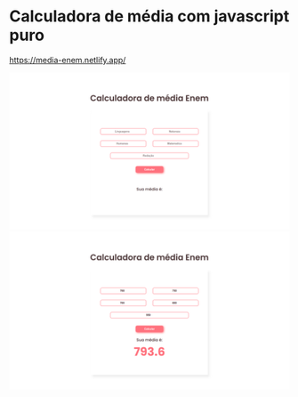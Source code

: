 
# Calculadora de média com javascript puro
https://media-enem.netlify.app/

![Preview](https://raw.githubusercontent.com/ThamyrisSantana/Calculadora-de-media-Enem/main/assets/website-image.png)
![Previwe](https://raw.githubusercontent.com/ThamyrisSantana/Calculadora-de-media-Enem/main/assets/website-image1.png)

